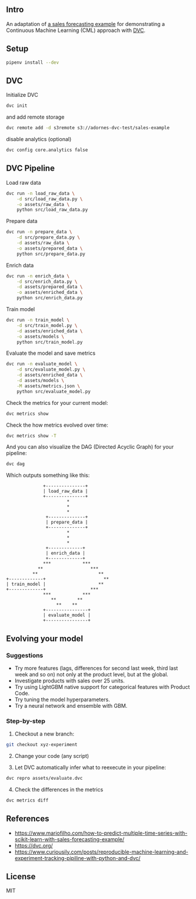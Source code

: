 ## Intro

An adaptation of [a sales forecasting example](https://www.mariofilho.com/how-to-predict-multiple-time-series-with-scikit-learn-with-sales-forecasting-example/) for demonstrating a Continuous Machine Learning (CML) approach with [DVC](https://dvc.org/).

## Setup

```sh
pipenv install --dev
```

## DVC

Initialize DVC

```sh
dvc init
```

and add remote storage

```sh
dvc remote add -d s3remote s3://adornes-dvc-test/sales-example
```

disable analytics (optional)

```sh
dvc config core.analytics false
```

## DVC Pipeline

Load raw data

```sh
dvc run -n load_raw_data \
    -d src/load_raw_data.py \
    -o assets/raw_data \
    python src/load_raw_data.py
```

Prepare data

```sh
dvc run -n prepare_data \
    -d src/prepare_data.py \
    -d assets/raw_data \
    -o assets/prepared_data \
    python src/prepare_data.py
```

Enrich data

```sh
dvc run -n enrich_data \
    -d src/enrich_data.py \
    -d assets/prepared_data \
    -o assets/enriched_data \
    python src/enrich_data.py
```


Train model

```sh
dvc run -n train_model \
    -d src/train_model.py \
    -d assets/enriched_data \
    -o assets/models \
    python src/train_model.py
```

Evaluate the model and save metrics

```sh
dvc run -n evaluate_model \
    -d src/evaluate_model.py \
    -d assets/enriched_data \
    -d assets/models \
    -M assets/metrics.json \
    python src/evaluate_model.py
```

Check the metrics for your current model:

```sh
dvc metrics show
```

Check the how metrics evolved over time:

```sh
dvc metrics show -T
```

And you can also visualize the DAG (Directed Acyclic Graph) for your pipeline:

```sh
dvc dag
```

Which outputs something like this:

```
              +---------------+
              | load_raw_data |
              +---------------+
                       *
                       *
                       *
               +--------------+
               | prepare_data |
               +--------------+
                       *
                       *
                       *
               +-------------+
               | enrich_data |
               +-------------+
              ***            ***
            **                  ***
          **                       **
+-------------+                      **
| train_model |                    **
+-------------+                 ***
              ***            ***
                 **        **
                   **    **
              +----------------+
              | evaluate_model |
              +----------------+
```

## Evolving your model

### Suggestions

* Try more features (lags, differences for second last week, third last week and so on) not only at the product level, but at the global.
* Investigate products with sales over 25 units.
* Try using LightGBM native support for categorical features with Product Code.
* Try tuning the model hyperparameters.
* Try a neural network and ensemble with GBM.

### Step-by-step

1) Checkout a new branch:

```sh
git checkout xyz-experiment
```

2) Change your code (any script)

3) Let DVC automatically infer what to reexecute in your pipeline: 

```sh
dvc repro assets/evaluate.dvc
```

4) Check the differences in the metrics

```sh
dvc metrics diff
```

## References

* https://www.mariofilho.com/how-to-predict-multiple-time-series-with-scikit-learn-with-sales-forecasting-example/
* https://dvc.org/
* https://www.curiousily.com/posts/reproducible-machine-learning-and-experiment-tracking-pipiline-with-python-and-dvc/

## License

MIT